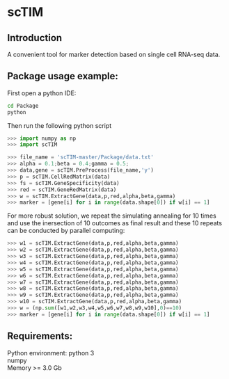 # scTIM
## Introduction
A convenient tool for marker detection based on single cell RNA-seq data. <br>

## Package usage example:
First open a python IDE:
```bash
cd Package
python
```
Then run the following python script
```python
>>> import numpy as np
>>> import scTIM

>>> file_name = 'scTIM-master/Package/data.txt'                                      ### Defining file name
>>> alpha = 0.1;beta = 0.4;gamma = 0.5;                                       ### Setting Parameters
>>> data,gene = scTIM.PreProcess(file_name,'y')                               ### Preprocessing data
>>> p = scTIM.CellRedMatrix(data)                                             ### Computing cell-cell distance matrix
>>> fs = scTIM.GeneSpecificity(data)                                          ### Computing gene specificity
>>> red = scTIM.GeneRedMatrix(data)                                           ### Computing gene-gene redundancy matrix
>>> w = scTIM.ExtractGene(data,p,red,alpha,beta,gamma)                        ### Identifying markers by simulating annealing
>>> marker = [gene[i] for i in range(data.shape[0]) if w[i] == 1]             ### Output the marker set
```
For more robust solution, we repeat the simulating annealing for 10 times and use the inersection of 10 outcomes as final result and these 10 repeats can be conducted by parallel computing:
```python
>>> w1 = scTIM.ExtractGene(data,p,red,alpha,beta,gamma)
>>> w2 = scTIM.ExtractGene(data,p,red,alpha,beta,gamma)
>>> w3 = scTIM.ExtractGene(data,p,red,alpha,beta,gamma)
>>> w4 = scTIM.ExtractGene(data,p,red,alpha,beta,gamma)
>>> w5 = scTIM.ExtractGene(data,p,red,alpha,beta,gamma)
>>> w6 = scTIM.ExtractGene(data,p,red,alpha,beta,gamma)
>>> w7 = scTIM.ExtractGene(data,p,red,alpha,beta,gamma)
>>> w8 = scTIM.ExtractGene(data,p,red,alpha,beta,gamma)
>>> w9 = scTIM.ExtractGene(data,p,red,alpha,beta,gamma)
>>> w10 = scTIM.ExtractGene(data,p,red,alpha,beta,gamma) 
>>> w = (np.sum([w1,w2,w3,w4,w5,w6,w7,w8,w9,w10],0)==10)                       ### Intersection
>>> marker = [gene[i] for i in range(data.shape[0]) if w[i] == 1]              ### Output the marker set
```
## Requirements:
Python environment: python 3 <br>
numpy <br>
Memory >= 3.0 Gb

